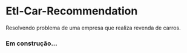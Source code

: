 # Etl-Car-Recommendation
Resolvendo problema de uma empresa que realiza revenda de carros.

### Em construção...
